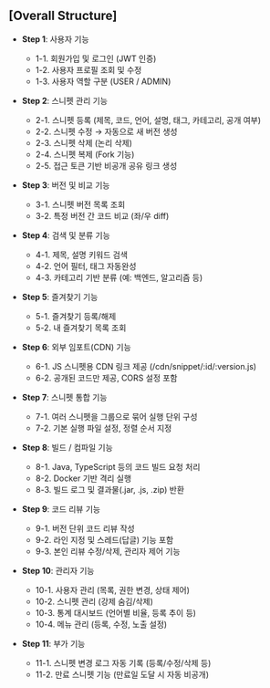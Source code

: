 ## [Overall Structure]
* **Step 1**: 사용자 기능
    * 1-1. 회원가입 및 로그인 (JWT 인증)
    * 1-2. 사용자 프로필 조회 및 수정
    * 1-3. 사용자 역할 구분 (USER / ADMIN)

* **Step 2**: 스니펫 관리 기능
    * 2-1. 스니펫 등록 (제목, 코드, 언어, 설명, 태그, 카테고리, 공개 여부)
    * 2-2. 스니펫 수정 → 자동으로 새 버전 생성
    * 2-3. 스니펫 삭제 (논리 삭제)
    * 2-4. 스니펫 복제 (Fork 기능)
    * 2-5. 접근 토큰 기반 비공개 공유 링크 생성

* **Step 3**: 버전 및 비교 기능
    * 3-1. 스니펫 버전 목록 조회
    * 3-2. 특정 버전 간 코드 비교 (좌/우 diff)

* **Step 4**: 검색 및 분류 기능
    * 4-1. 제목, 설명 키워드 검색
    * 4-2. 언어 필터, 태그 자동완성
    * 4-3. 카테고리 기반 분류 (예: 백엔드, 알고리즘 등)

* **Step 5**: 즐겨찾기 기능
    * 5-1. 즐겨찾기 등록/해제
    * 5-2. 내 즐겨찾기 목록 조회

* **Step 6**: 외부 임포트(CDN) 기능
    * 6-1. JS 스니펫용 CDN 링크 제공 (/cdn/snippet/:id/:version.js)
    * 6-2. 공개된 코드만 제공, CORS 설정 포함

* **Step 7**: 스니펫 통합 기능
    * 7-1. 여러 스니펫을 그룹으로 묶어 실행 단위 구성
    * 7-2. 기본 실행 파일 설정, 정렬 순서 지정

* **Step 8**: 빌드 / 컴파일 기능
    * 8-1. Java, TypeScript 등의 코드 빌드 요청 처리
    * 8-2. Docker 기반 격리 실행
    * 8-3. 빌드 로그 및 결과물(.jar, .js, .zip) 반환

* **Step 9**: 코드 리뷰 기능
    * 9-1. 버전 단위 코드 리뷰 작성
    * 9-2. 라인 지정 및 스레드(답글) 기능 포함
    * 9-3. 본인 리뷰 수정/삭제, 관리자 제어 기능

* **Step 10**: 관리자 기능
    * 10-1. 사용자 관리 (목록, 권한 변경, 상태 제어)
    * 10-2. 스니펫 관리 (강제 숨김/삭제)
    * 10-3. 통계 대시보드 (언어별 비율, 등록 추이 등)
    * 10-4. 메뉴 관리 (등록, 수정, 노출 설정)

* **Step 11**: 부가 기능
    * 11-1. 스니펫 변경 로그 자동 기록 (등록/수정/삭제 등)
    * 11-2. 만료 스니펫 기능 (만료일 도달 시 자동 비공개)
